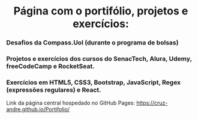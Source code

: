 <h1 align="center">Página com o portifólio, projetos e exercícios:</h1>
<h3>Desafios da Compass.Uol (durante o programa de bolsas)</h3>
<h3>Projetos e exercícios dos cursos do SenacTech, Alura, Udemy, freeCodeCamp e RocketSeat.</h3>
<h3>Exercícios em HTML5, CSS3, Bootstrap, JavaScript, Regex (expressões regulares) e React.</h3>

Link da página central hospedado no GitHub Pages: https://cruz-andre.github.io/Portifolio/
